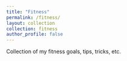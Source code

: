 ```yaml
---
title: "Fitness"
permalink: /fitness/
layout: collection
collection: fitness
author_profile: false
---
```


Collection of my fitness goals, tips, tricks, etc.
